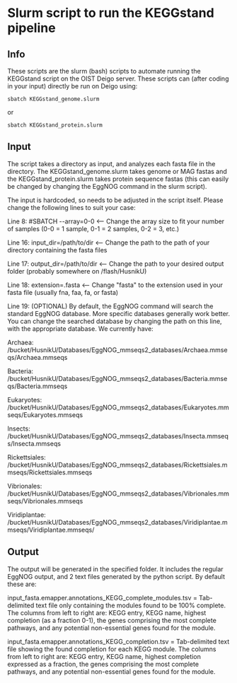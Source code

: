 # Slurm script to run the KEGGstand pipeline
## Info
These scripts are the slurm (bash) scripts to automate running the KEGGstand script on the OIST Deigo server. These scripts can (after coding in your input) directly be run on Deigo using:
```
sbatch KEGGstand_genome.slurm
```
or 
```
sbatch KEGGstand_protein.slurm
```

## Input
The script takes a directory as input, and analyzes each fasta file in the directory. The KEGGstand_genome.slurm takes genome or MAG fastas and the KEGGstand_protein.slurm takes protein
sequence fastas (this can easily be changed by changing the EggNOG command in the slurm script).

The input is hardcoded, so needs to be adjusted in the script itself.
Please change the following lines to suit your case:

Line 8: #SBATCH --array=0-0 <-- Change the array size to fit your number of samples (0-0 = 1 sample, 0-1 = 2 samples, 0-2 = 3, etc.)

Line 16: input_dir=/path/to/dir <-- Change the path to the path of your directory containing the fasta files

Line 17: output_dir=/path/to/dir <-- Change the path to your desired output folder (probably somewhere on /flash/HusnikU)

Line 18: extension=.fasta <-- Change "fasta" to the extension used in your fasta file (usually fna, faa, fa, or fasta)

Line 19: (OPTIONAL) By default, the EggNOG command will search the standard EggNOG database. More specific databases generally work better. You can change the searched database by changing
the path on this line, with the appropriate database. We currently have:

Archaea: /bucket/HusnikU/Databases/EggNOG_mmseqs2_databases/Archaea.mmseqs/Archaea.mmseqs

Bacteria: /bucket/HusnikU/Databases/EggNOG_mmseqs2_databases/Bacteria.mmseqs/Bacteria.mmseqs

Eukaryotes: /bucket/HusnikU/Databases/EggNOG_mmseqs2_databases/Eukaryotes.mmseqs/Eukaryotes.mmseqs

Insects:  /bucket/HusnikU/Databases/EggNOG_mmseqs2_databases/Insecta.mmseqs/Insecta.mmseqs

Rickettsiales: /bucket/HusnikU/Databases/EggNOG_mmseqs2_databases/Rickettsiales.mmseqs/Rickettsiales.mmseqs

Vibrionales: /bucket/HusnikU/Databases/EggNOG_mmseqs2_databases/Vibrionales.mmseqs/Vibrionales.mmseqs

Viridiplantae: /bucket/HusnikU/Databases/EggNOG_mmseqs2_databases/Viridiplantae.mmseqs/Viridiplantae.mmseqs/


## Output
The output will be generated in the specified folder. It includes the regular EggNOG output, and 2 text files generated by 
the python script. By default these are:

input_fasta.emapper.annotations_KEGG_complete_modules.tsv = Tab-delimited text file only containing the modules found to be 
100% complete. The columns from left to right are: KEGG entry, KEGG name, highest completion (as a fraction 0-1), the genes comprising the most complete pathways, and any potential non-essential genes found for the module.  

input_fasta.emapper.annotations_KEGG_completion.tsv = Tab-delimited text file showing the found completion for each KEGG
module. The columns from left to right are: KEGG entry, KEGG name, highest completion expressed as a fraction, the genes comprising the most complete pathways, and any potential non-essential genes found for the module.  

